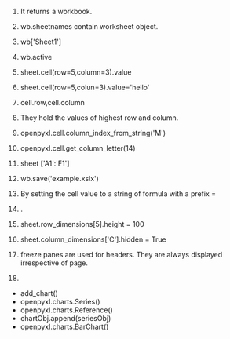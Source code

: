 1) It returns a workbook.
2) wb.sheetnames contain worksheet object.
3) wb['Sheet1']
4) wb.active
5) sheet.cell(row=5,column=3).value
6) sheet.cell(row=5,colun=3).value='hello'
7) cell.row,cell.column
8) They hold the values of highest row and column.
9) openpyxl.cell.column_index_from_string('M')
10) openpyxl.cell.get_column_letter(14)

11) sheet ['A1':'F1']
12) wb.save('example.xslx')
13) By setting the cell value to a string of formula with a prefix =
14) .
15) sheet.row_dimensions[5].height = 100
16)  sheet.column_dimensions['C'].hidden = True
17) freeze panes are used for headers. They are always displayed irrespective of page.
18) 
    
* add_chart()
* openpyxl.charts.Series()
* openpyxl.charts.Reference()
* chartObj.append(seriesObj)
* openpyxl.charts.BarChart()
